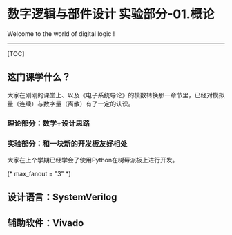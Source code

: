 # 数字逻辑与部件设计 实验部分-01.概论

Welcome to the world of digital logic !

------

[TOC]



## 这门课学什么？

大家在刚刚的课堂上、以及《电子系统导论》的模数转换那一章节里，已经对模拟量（连续）与数字量（离散）有了一定的认识。

### 理论部分：数学+设计思路

### 实验部分：和一块新的开发板友好相处

大家在上个学期已经学会了使用Python在树莓派板上进行开发。

(* max_fanout = "3" *)

## 设计语言：SystemVerilog

## 辅助软件：Vivado